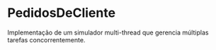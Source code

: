 # PedidosDeCliente
 Implementação de um simulador multi-thread que gerencia múltiplas tarefas concorrentemente.
